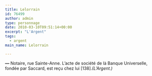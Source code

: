 ```yaml
---
title: Lelorrain
id: 76499
author: admin
type: personnage
date: 2010-03-10T09:51:14+00:00
excerpt: "L'Argent"
tags:
  - argent
main_name: Lelorrain

---
```

**—** Notaire, rue Sainte-Anne. L&rsquo;acte de société de là Banque Universelle, fondée par Saccard, est reçu chez lui [138]._(L&rsquo;Argent.)_